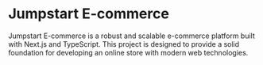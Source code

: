 # Jumpstart E-commerce

Jumpstart E-commerce is a robust and scalable e-commerce platform built with Next.js and TypeScript. This project is designed to provide a solid foundation for developing an online store with modern web technologies.
